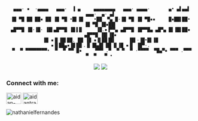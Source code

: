 <div align="center">

```


 ▄▄▄· ▪  ·▄▄▄▄   ▄▄▄·  ▐ ▄     ▄▄▄▄▄▄▄▄   ▄▄▄· ▄▄▄▄·       ▄• ▄▌▄▄▌   ▄▄▄·  ▄· ▄▌
▐█ ▀█ ██ ██▪ ██ ▐█ ▀█ •█▌▐█    •██  ▀▄ █·▐█ ▀█ ▐█ ▀█▪▪     █▪██▌██•  ▐█ ▀█ ▐█▪██▌
▄█▀▀█ ▐█·▐█· ▐█▌▄█▀▀█ ▐█▐▐▌     ▐█.▪▐▀▀▄ ▄█▀▀█ ▐█▀▀█▄ ▄█▀▄ █▌▐█▌██▪  ▄█▀▀█ ▐█▌▐█▪
▐█ ▪▐▌▐█▌██. ██ ▐█ ▪▐▌██▐█▌     ▐█▌·▐█•█▌▐█ ▪▐▌██▄▪▐█▐█▌.▐▌▐█▄█▌▐█▌▐▌▐█ ▪▐▌ ▐█▀·.
 ▀  ▀ ▀▀▀▀▀▀▀▀•  ▀  ▀ ▀▀ █▪     ▀▀▀ .▀  ▀ ▀  ▀ ·▀▀▀▀  ▀█▄▀▪ ▀▀▀ .▀▀▀  ▀  ▀   ▀ • 

```

<p><img src="https://komarev.com/ghpvc/?username=aidantrabs&style=flat-square"> <a href="https://github.com/aidantrabs/"><img src="https://img.shields.io/github/followers/aidantrabs?style=flat-square?color=%234CC61E&label=GitHub%20Followers%20"/></a></p>


<h3 align="left">Connect with me:</h3>
<p align="left">
<a href="https://linkedin.com/in/aidan-traboulay" target="blank"><img align="center" src="https://raw.githubusercontent.com/rahuldkjain/github-profile-readme-generator/master/src/images/icons/Social/linked-in-alt.svg" alt="aidan-traboulay" height="30" width="40" /></a>
<a href="https://instagram.com/aidantraboulayy" target="blank"><img align="center" src="https://raw.githubusercontent.com/rahuldkjain/github-profile-readme-generator/master/src/images/icons/Social/instagram.svg" alt="aidantraboulayy" height="30" width="40" /></a>
</p>

<img align="left" src="https://github-readme-stats.vercel.app/api/top-langs?username=aidantrabs&show_icons=true&locale=en&layout=compact&theme=dark&hide=html,css,glsl" alt="nathanielfernandes" />
